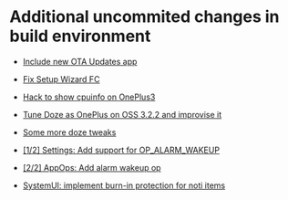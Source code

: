 # Additional uncommited changes in build environment

* [Include new OTA Updates app](https://raw.githubusercontent.com/RR-OnePlus3/rr_device_oneplus_oneplus3/cmk-marshmallow/README)
* [Fix Setup Wizard FC](https://github.com/Naman-Bhalla/rr_vendor_oneplus/commit/4fad9ff7503d9860f6e9c4139216e37d3d8eafdc)
* [Hack to show cpuinfo on OnePlus3](https://github.com/Naman-Bhalla/rr_packages_apps_Settings/commit/78e525391e6648cf78e09ea41e98a12110b21ba7)

* [Tune Doze as OnePlus on OSS 3.2.2 and improvise it](https://github.com/Naman-Bhalla/rr_frameworks_base/commit/f6cbcb6cae0db8338ed65384851f06b1d0c86c8e)
* [Some more doze tweaks](https://github.com/Naman-Bhalla/rr_frameworks_base/commit/9b081894a45dfe3ae4a3134310dd238b88eb687e)

* [[1/2] Settings: Add support for OP_ALARM_WAKEUP](https://github.com/Naman-Bhalla/rr_packages_apps_Settings/commit/ba26eb52856437b34ce58236da28a32f5930f0c9)
* [[2/2] AppOps: Add alarm wakeup op](https://github.com/Naman-Bhalla/rr_frameworks_base/commit/c96c0d80f4ec40c6fc9c317df2d3214860374279)

* [SystemUI: implement burn-in protection for noti items](https://github.com/arter97/android_frameworks_base/commit/ff92904c9704361fc6dcce2c76de6194d90b2b5c)
